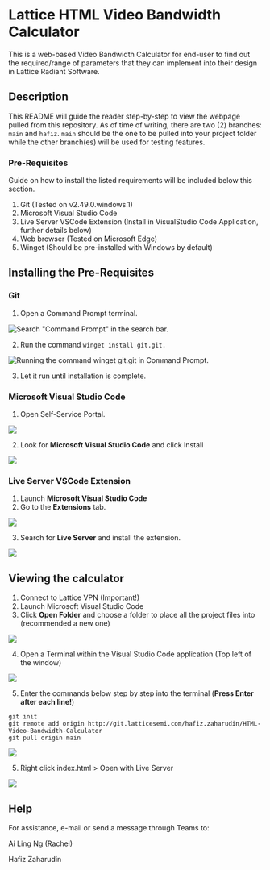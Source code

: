 # Lattice HTML Video Bandwidth Calculator

This is a web-based Video Bandwidth Calculator for end-user to find out the required/range of parameters that they can implement into their design in Lattice Radiant Software.

## Description

This README will guide the reader step-by-step to view the webpage pulled from this repository. As of time of writing, there are two (2) branches: `main` and `hafiz`. `main` should be the one to be pulled into your project folder while the other branch(es) will be used for testing features.

### Pre-Requisites

Guide on how to install the listed requirements will be included below this section.

1. Git (Tested on v2.49.0.windows.1)
2. Microsoft Visual Studio Code
3. Live Server VSCode Extension (Install in VisualStudio Code Application, further details below)
4. Web browser (Tested on Microsoft Edge)
5. Winget (Should be pre-installed with Windows by default)

## Installing the Pre-Requisites

### Git

1. Open a Command Prompt terminal. 

![Search "Command Prompt" in the search bar.](/imgs/readme/git1.png "Should be first result in search")



2. Run the command `winget install git.git.` 

![Running the command winget git.git in Command Prompt.](/imgs/readme/git2.png "Make sure it's git.git")



3. Let it run until installation is complete.



### Microsoft Visual Studio Code

1. Open Self-Service Portal. 

![](/imgs/readme/vscode1.png)



2. Look for **Microsoft Visual Studio Code** and click Install 

![](/imgs/readme/vscode2.png)



### Live Server VSCode Extension

1. Launch **Microsoft Visual Studio Code**
2. Go to the **Extensions** tab. 

![](/imgs/readme/live1.png)

3. Search for **Live Server** and install the extension. 

![](/imgs/readme/live2.png)


## Viewing the calculator

1. Connect to Lattice VPN (Important!)
2. Launch Microsoft Visual Studio Code
3. Click **Open Folder** and choose a folder to place all the project files into (recommended a new one) 

![](/imgs/readme/open1.png)

4. Open a Terminal within the Visual Studio Code application (Top left of the window) 

![](/imgs/readme/terminal1.png)

5. Enter the commands below step by step into the terminal (**Press Enter after each line!**)

```
git init
git remote add origin http://git.latticesemi.com/hafiz.zaharudin/HTML-Video-Bandwidth-Calculator
git pull origin main
```

![](/imgs/readme/terminal2.png)

5. Right click index.html > Open with Live Server 

![](/imgs/readme/terminal3.png)

## Help

For assistance, e-mail or send a message through Teams to:

Ai Ling Ng (Rachel)

Hafiz Zaharudin
